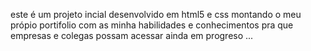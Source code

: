 este é um projeto incial
desenvolvido em html5 e css
montando o meu própio portifolio 
com as minha habilidades e conhecimentos
pra que empresas e colegas possam acessar 
ainda em progreso ...
